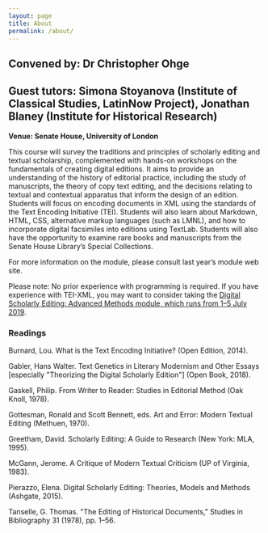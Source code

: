 ```yaml
---
layout: page
title: About
permalink: /about/
---
```


## Convened by: Dr Christopher Ohge

## Guest tutors: Simona Stoyanova (Institute of Classical Studies, LatinNow Project), Jonathan Blaney (Institute for Historical Research)

**Venue: Senate House, University of London**

This course will survey the traditions and principles of scholarly editing and textual scholarship, complemented with hands-on workshops on the fundamentals of creating digital editions. It aims to provide an understanding of the history of editorial practice, including the study of manuscripts, the theory of copy text editing, and the decisions relating to textual and contextual apparatus that inform the design of an edition. Students will focus on encoding documents in XML using the standards of the Text Encoding Initiative (TEI). Students will also learn about Markdown, HTML, CSS, alternative markup languages (such as LMNL), and how to incorporate digital facsimiles into editions using TextLab. Students will also have the opportunity to examine rare books and manuscripts from the Senate House Library’s Special Collections.

For more information on the module, please consult last year’s module web site.

Please note: No prior experience with programming is required. If you have experience with TEI-XML, you may want to consider taking the [Digital Scholarly Editing: Advanced Methods module, which runs from 1–5 July 2019](https://bit.ly/lrbs-editing-adv).

### Readings
Burnard, Lou. What is the Text Encoding Initiative? (Open Edition, 2014).

Gabler, Hans Walter. Text Genetics in Literary Modernism and Other Essays [especially "Theorizing the Digital Scholarly Edition"] (Open Book, 2018).

Gaskell, Philip. From Writer to Reader: Studies in Editorial Method (Oak Knoll, 1978).

Gottesman, Ronald and Scott Bennett, eds. Art and Error: Modern Textual Editing (Methuen, 1970).

Greetham, David. Scholarly Editing: A Guide to Research (New York: MLA, 1995).

McGann, Jerome. A Critique of Modern Textual Criticism (UP of Virginia, 1983).

Pierazzo, Elena. Digital Scholarly Editing: Theories, Models and Methods  (Ashgate, 2015).

Tanselle, G. Thomas. "The Editing of Historical Documents," Studies in Bibliography 31 (1978), pp. 1–56.
